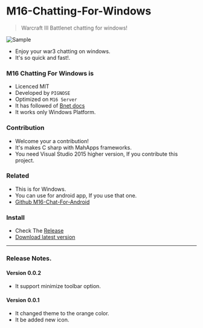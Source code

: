 # M16-Chatting-For-Windows

> Warcraft III Battlenet chatting for windows!

![Sample](http://www.nhpcw.com/upload/%255D_100215061308.jpg)

- Enjoy your war3 chatting on windows.
- It's so quick and fast!.

### M16 Chatting For Windows is

- Licenced MIT
- Developed by `PIGNOSE`
- Optimized on `M16 Server`
- It has followed of [Bnet docs](https://bnetdocs.org/?op=doc&did=16)
- It works only Windows Platform.

### Contribution

- Welcome your a contribution!
- It's makes C sharp with MahApps frameworks.
- You need Visual Studio 2015 higher version, If you contribute this project.

### Related

- This is for Windows.
- You can use for android app, If you use that one.
- [Github M16-Chat-For-Android](https://github.com/KennethanCeyer/m16chat-android)

### Install

- Check The [Release](https://github.com/KennethanCeyer/M16-Chatting-For-Windows/releases/)
- [Download latest version](/KennethanCeyer/M16-Chatting-For-Windows/releases/download/v0.0.2/M16_Talk_setupx86.exe)

----

### Release Notes.

#### Version 0.0.2

- It support minimize toolbar option.

#### Version 0.0.1

- It changed theme to the orange color.
- It be added new icon.
